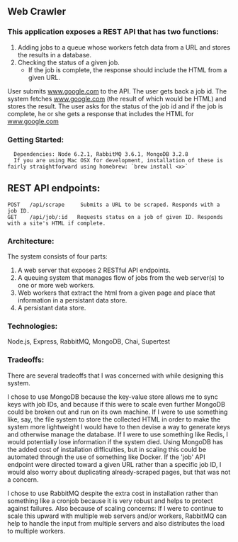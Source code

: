 ## Web Crawler

### This application exposes a REST API that has two functions:
1. Adding jobs to a queue whose workers fetch data from a URL and stores the results in a database.
2. Checking the status of a given job.
   * If the job is complete, the response should include the HTML from a given URL.

User submits www.google.com to the API. The user gets back a job id. The system fetches www.google.com (the result of which would be HTML) and stores the result. The user asks for the status of the job id and if the job is complete, he or she gets a response that includes the HTML for www.google.com

### Getting Started:
```
  Dependencies: Node 6.2.1, RabbitMQ 3.6.1, MongoDB 3.2.8
  If you are using Mac OSX for development, installation of these is fairly straightforward using homebrew: `brew install <x>`
```


## REST API endpoints:
```
POST   /api/scrape     Submits a URL to be scraped. Responds with a job ID.
GET    /api/job/:id   Requests status on a job of given ID. Responds with a site's HTML if complete.
```

### Architecture:
  The system consists of four parts:
  1. A web server that exposes 2 RESTful API endpoints.
  2. A queuing system that manages flow of jobs from the web server(s) to one or more web workers.
  3. Web workers that extract the html from a given page and place that information in a persistant data store.
  4. A persistant data store.

### Technologies:
  Node.js, Express, RabbitMQ, MongoDB, Chai, Supertest

### Tradeoffs:
  There are several tradeoffs that I was concerned with while designing this system.
  
  I chose to use MongoDB because the key-value store allows me to sync keys with job IDs, and because if this were to scale even further MongoDB could be broken out and run on its own machine. If I were to use something like, say, the file system to store the collected HTML in order to make the system more lightweight I would have to then devise a way to generate keys and otherwise manage the database. If I were to use something like Redis, I would potentially lose information if the system died. Using MongoDB has the added cost of installation difficulties, but in scaling this could be automated through the use of something like Docker. If the 'job' API endpoint were directed toward a given URL rather than a specific job ID, I would also worry about duplicating already-scraped pages, but that was not a concern. 
  
  I chose to use RabbitMQ despite the extra cost in installation rather than something like a cronjob because it is very robust and helps to protect against failures. Also because of scaling concerns: If I were to continue to scale this upward with multiple web servers and/or workers, RabbitMQ can help to handle the input from multiple servers and also distributes the load to multiple workers.